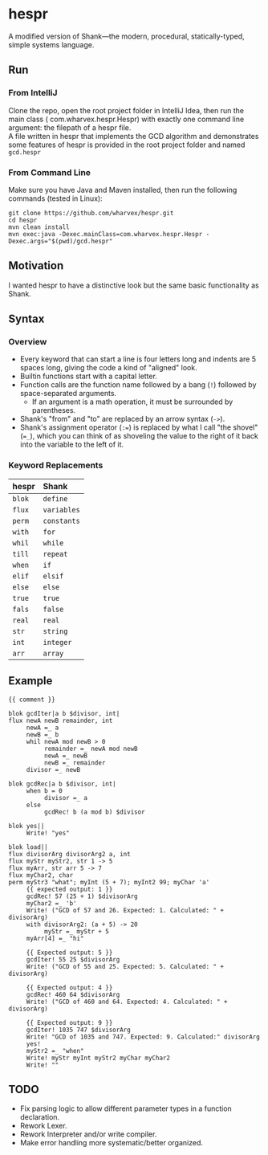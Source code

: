 # hespr

A modified version of Shank—the modern, procedural, statically-typed, simple systems language.

## Run

### From IntelliJ

Clone the repo, open the root project folder in IntelliJ Idea, then run the main class (
com.wharvex.hespr.Hespr) with exactly one command line argument: the filepath of a hespr file.  
A file written in hespr that implements the GCD algorithm and demonstrates some features of hespr is
provided in the root project folder and named `gcd.hespr`

### From Command Line

Make sure you have Java and Maven installed, then run the following commands (tested in Linux):

```
git clone https://github.com/wharvex/hespr.git
cd hespr
mvn clean install
mvn exec:java -Dexec.mainClass=com.wharvex.hespr.Hespr -Dexec.args="$(pwd)/gcd.hespr"
```

## Motivation

I wanted hespr to have a distinctive look but the same basic functionality as Shank.

## Syntax

### Overview

* Every keyword that can start a line is four letters long and indents are 5 spaces long, giving the
  code a kind of "aligned" look.
* Builtin functions start with a capital letter.
* Function calls are the function name followed by a bang (`!`) followed by space-separated
  arguments.
    * If an argument is a math operation, it must be surrounded by parentheses.
* Shank's "from" and "to" are replaced by an arrow syntax (`->`).
* Shank's assignment operator (`:=`) is replaced by what I call "the shovel" (`=_`), which you can
  think of as shoveling the value to the right of it back into the variable to the left of it.

### Keyword Replacements

| hespr  | Shank       |
|:-------|:------------|
| `blok` | `define`    |
| `flux` | `variables` |
| `perm` | `constants` |
| `with` | `for`       |
| `whil` | `while`     |
| `till` | `repeat`    |
| `when` | `if`        |
| `elif` | `elsif`     |
| `else` | `else`      |
| `true` | `true`      |
| `fals` | `false`     |
| `real` | `real`      |
| `str`  | `string`    |
| `int`  | `integer`   |
| `arr`  | `array`     |

## Example

```
{{ comment }}

blok gcdIter|a b $divisor, int|
flux newA newB remainder, int
     newA =_ a
     newB =_ b
     whil newA mod newB > 0
          remainder =_ newA mod newB
          newA =_ newB
          newB =_ remainder
     divisor =_ newB

blok gcdRec|a b $divisor, int|
     when b = 0
          divisor =_ a
     else
          gcdRec! b (a mod b) $divisor

blok yes||
     Write! "yes"

blok load||
flux divisorArg divisorArg2 a, int
flux myStr myStr2, str 1 -> 5
flux myArr, str arr 5 -> 7
flux myChar2, char
perm myStr3 "what"; myInt (5 + 7); myInt2 99; myChar 'a'
     {{ expected output: 1 }}
     gcdRec! 57 (25 + 1) $divisorArg
     myChar2 =_ 'b'
     Write! ("GCD of 57 and 26. Expected: 1. Calculated: " + divisorArg)
     with divisorArg2: (a + 5) -> 20
          myStr =_ myStr + 5
     myArr[4] =_ "hi"

     {{ Expected output: 5 }}
     gcdIter! 55 25 $divisorArg
     Write! ("GCD of 55 and 25. Expected: 5. Calculated: " + divisorArg)

     {{ Expected output: 4 }}
     gcdRec! 460 64 $divisorArg
     Write! ("GCD of 460 and 64. Expected: 4. Calculated: " + divisorArg)

     {{ Expected output: 9 }}
     gcdIter! 1035 747 $divisorArg
     Write! "GCD of 1035 and 747. Expected: 9. Calculated:" divisorArg
     yes!
     myStr2 =_ "when"
     Write! myStr myInt myStr2 myChar myChar2
     Write! ""
```

## TODO

* Fix parsing logic to allow different parameter types in a function declaration.
* Rework Lexer.
* Rework Interpreter and/or write compiler.
* Make error handling more systematic/better organized.

